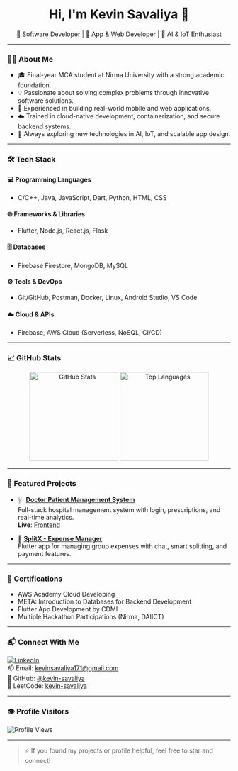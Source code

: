 <h1 align="center">Hi, I'm Kevin Savaliya 👋</h1>

<p align="center">
  🚀 Software Developer | 📱 App & Web Developer | 🤖 AI & IoT Enthusiast
</p>

---

### 👨‍💻 About Me

- 🎓 Final-year MCA student at Nirma University with a strong academic foundation.
- 💡 Passionate about solving complex problems through innovative software solutions.
- 🔧 Experienced in building real-world mobile and web applications.
- ☁️ Trained in cloud-native development, containerization, and secure backend systems.
- 🌱 Always exploring new technologies in AI, IoT, and scalable app design.

---

### 🛠️ Tech Stack

#### 💻 Programming Languages
- C/C++, Java, JavaScript, Dart, Python, HTML, CSS

#### 🌐 Frameworks & Libraries
- Flutter, Node.js, React.js, Flask

#### 🗄️ Databases
- Firebase Firestore, MongoDB, MySQL

#### ⚙️ Tools & DevOps
- Git/GitHub, Postman, Docker, Linux, Android Studio, VS Code

#### ☁️ Cloud & APIs
- Firebase, AWS Cloud (Serverless, NoSQL, CI/CD)

---

### 📈 GitHub Stats

<p align="center">
  <img src="https://github-readme-stats.vercel.app/api?username=kevin-savaliya&show_icons=true&theme=github_dark" alt="GitHub Stats" height="200px"/>
  <img src="https://github-readme-stats.vercel.app/api/top-langs/?username=kevin-savaliya&layout=compact&theme=github_dark" alt="Top Languages" height="200px"/>
</p>

---

### 🚀 Featured Projects

- 🩺 **[Doctor Patient Management System](https://github.com/kevin-savaliya/Doctor_Patient_Management)**  
  Full-stack hospital management system with login, prescriptions, and real-time analytics.  
  **Live**: [Frontend](https://doctor-patient-management-beige.vercel.app)

- 💸 **[SplitX - Expense Manager](https://github.com/kevin-savaliya/SplitX---Manage-Expenses)**  
  Flutter app for managing group expenses with chat, smart splitting, and payment features.

---

### 🏅 Certifications

- AWS Academy Cloud Developing
- META: Introduction to Databases for Backend Development
- Flutter App Development by CDMI
- Multiple Hackathon Participations (Nirma, DAIICT)

---

### 📬 Connect With Me

[![LinkedIn](https://img.shields.io/badge/LinkedIn-Kevin%20Savaliya-blue?logo=linkedin)](https://www.linkedin.com/in/kevin-savaliya-787794241/)  
📫 Email: [kevinsavaliya171@gmail.com](mailto:kevinsavaliya171@gmail.com)  
🔗 GitHub: [@kevin-savaliya](https://github.com/kevin-savaliya)  
🧠 LeetCode: [kevin-savaliya](https://leetcode.com/u/kevin-savaliya/)

---

### 👁️ Profile Visitors

<p>
  <img src="https://komarev.com/ghpvc/?username=kevin-savaliya&style=for-the-badge&color=blue" alt="Profile Views" />
</p>

---

> ⭐ If you found my projects or profile helpful, feel free to star and connect!
